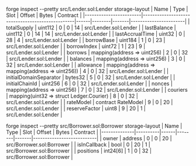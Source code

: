 forge inspect --pretty src/Lender.sol:Lender storage-layout
| Name                   | Type                                            | Slot | Offset | Bytes | Contract              |
|------------------------|-------------------------------------------------|------|--------|-------|-----------------------|
| totalSupply            | uint112                                         | 0    | 0      | 14    | src/Lender.sol:Lender |
| lastBalance            | uint112                                         | 0    | 14     | 14    | src/Lender.sol:Lender |
| lastAccrualTime        | uint32                                          | 0    | 28     | 4     | src/Lender.sol:Lender |
| borrowBase             | uint184                                         | 1    | 0      | 23    | src/Lender.sol:Lender |
| borrowIndex            | uint72                                          | 1    | 23     | 9     | src/Lender.sol:Lender |
| borrows                | mapping(address => uint256)                     | 2    | 0      | 32    | src/Lender.sol:Lender |
| balances               | mapping(address => uint256)                     | 3    | 0      | 32    | src/Lender.sol:Lender |
| allowance              | mapping(address => mapping(address => uint256)) | 4    | 0      | 32    | src/Lender.sol:Lender |
| initialDomainSeparator | bytes32                                         | 5    | 0      | 32    | src/Lender.sol:Lender |
| initialChainId         | uint256                                         | 6    | 0      | 32    | src/Lender.sol:Lender |
| nonces                 | mapping(address => uint256)                     | 7    | 0      | 32    | src/Lender.sol:Lender |
| couriers               | mapping(uint32 => struct Ledger.Courier)        | 8    | 0      | 32    | src/Lender.sol:Lender |
| rateModel              | contract RateModel                              | 9    | 0      | 20    | src/Lender.sol:Lender |
| reserveFactor          | uint8                                           | 9    | 20     | 1     | src/Lender.sol:Lender |

forge inspect --pretty src/Borrower.sol:Borrower storage-layout
| Name         | Type     | Slot | Offset | Bytes | Contract                  |
|--------------|----------|------|--------|-------|---------------------------|
| owner        | address  | 0    | 0      | 20    | src/Borrower.sol:Borrower |
| isInCallback | bool     | 0    | 20     | 1     | src/Borrower.sol:Borrower |
| positions    | int24[6] | 1    | 0      | 32    | src/Borrower.sol:Borrower |

